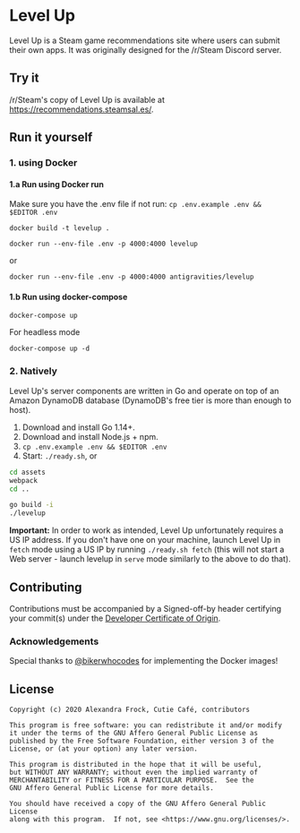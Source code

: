 # Level Up

Level Up is a Steam game recommendations site where users can submit their own apps. It was originally designed for the /r/Steam Discord server.

## Try it

/r/Steam's copy of Level Up is available at https://recommendations.steamsal.es/.

## Run it yourself

### 1. using Docker

#### 1.a Run using Docker run

Make sure you have the .env file if not run: `cp .env.example .env && $EDITOR .env`
```
docker build -t levelup .

docker run --env-file .env -p 4000:4000 levelup
```

or

```
docker run --env-file .env -p 4000:4000 antigravities/levelup
```


#### 1.b Run using docker-compose

```
docker-compose up
```

For headless mode

```
docker-compose up -d
```

### 2. Natively

Level Up's server components are written in Go and operate on top of an Amazon DynamoDB database (DynamoDB's free tier is more than enough to host).

1. Download and install Go 1.14+.
2. Download and install Node.js + npm.
3. `cp .env.example .env && $EDITOR .env`
3. Start: `./ready.sh`, or
```sh
cd assets
webpack
cd ..

go build -i
./levelup
```

**Important:** In order to work as intended, Level Up unfortunately requires a US IP address. If you don't have one on your machine, launch Level Up in `fetch` mode using a US IP by running `./ready.sh fetch` (this will not start a Web server - launch levelup in `serve` mode similarly to the above to do that).

## Contributing

Contributions must be accompanied by a Signed-off-by header certifying your commit(s) under the [Developer Certificate of Origin](https://developercertificate.org/).

### Acknowledgements

Special thanks to [@bikerwhocodes](https://github.com/bikerwhocodes) for implementing the Docker images!

## License

```
Copyright (c) 2020 Alexandra Frock, Cutie Café, contributors

This program is free software: you can redistribute it and/or modify
it under the terms of the GNU Affero General Public License as
published by the Free Software Foundation, either version 3 of the
License, or (at your option) any later version.

This program is distributed in the hope that it will be useful,
but WITHOUT ANY WARRANTY; without even the implied warranty of
MERCHANTABILITY or FITNESS FOR A PARTICULAR PURPOSE.  See the
GNU Affero General Public License for more details.

You should have received a copy of the GNU Affero General Public License
along with this program.  If not, see <https://www.gnu.org/licenses/>.
```
